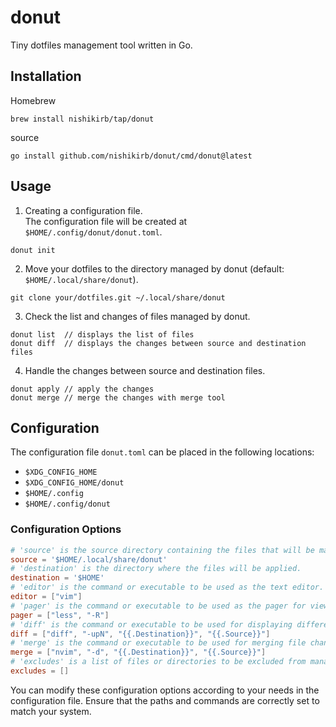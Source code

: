 # donut

Tiny dotfiles management tool written in Go.

## Installation

Homebrew

```
brew install nishikirb/tap/donut
```

source

```
go install github.com/nishikirb/donut/cmd/donut@latest
```

## Usage

1. Creating a configuration file.  
   The configuration file will be created at `$HOME/.config/donut/donut.toml`.

```
donut init
```

2. Move your dotfiles to the directory managed by donut (default: `$HOME/.local/share/donut`).

```
git clone your/dotfiles.git ~/.local/share/donut
```

3. Check the list and changes of files managed by donut.

```
donut list  // displays the list of files
donut diff  // displays the changes between source and destination files
```

4. Handle the changes between source and destination files.

```
donut apply // apply the changes
donut merge // merge the changes with merge tool
```

## Configuration

The configuration file `donut.toml` can be placed in the following locations:

- `$XDG_CONFIG_HOME`
- `$XDG_CONFIG_HOME/donut`
- `$HOME/.config`
- `$HOME/.config/donut`

### Configuration Options

```toml
# 'source' is the source directory containing the files that will be managed.
source = '$HOME/.local/share/donut'
# 'destination' is the directory where the files will be applied.
destination = '$HOME'
# 'editor' is the command or executable to be used as the text editor.
editor = ["vim"]
# 'pager' is the command or executable to be used as the pager for viewing file differences.
pager = ["less", "-R"]
# 'diff' is the command or executable to be used for displaying differences between files.
diff = ["diff", "-upN", "{{.Destination}}", "{{.Source}}"]
# 'merge' is the command or executable to be used for merging file changes.
merge = ["nvim", "-d", "{{.Destination}}", "{{.Source}}"]
# 'excludes' is a list of files or directories to be excluded from management.
excludes = []
```

You can modify these configuration options according to your needs in the configuration file. Ensure that the paths and commands are correctly set to match your system.
